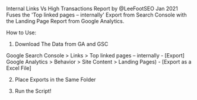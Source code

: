 Internal Links Vs High Transactions Report by @LeeFootSEO Jan 2021
Fuses the 'Top linked pages – internally' Export from Search Console with the Landing Page Report from Google Analytics.

How to Use:

1) Download The Data from GA and GSC

Google Search Console  >  Links  >  Top linked pages – internally - [Export]
Google Analytics > Behavior  >  Site Content  >  Landing Pages) - [Export as a Excel File]

2) Place Exports in the Same Folder

3) Run the Script!